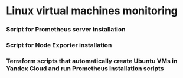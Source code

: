 # Linux virtual machines monitoring 
### Script for Prometheus server installation
### Script for Node Exporter installation
### Terraform scripts that automatically create Ubuntu VMs in Yandex Cloud and run Prometheus installation scripts
